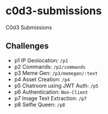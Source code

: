 # c0d3-submissions
C0d3 Submissions

## Challenges

- p1 IP Geolocation: `/p1`
- p2 Commands: `/p2/commands`
- p3 Meme Gen: `/p3/memegen/:text`
- p4 Asset Creation: `/p4`
- p5 Chatroom using JWT Auth: `/p5`
- p6 Authentication: `Non-Client`
- p7 Image Text Extraction: `/p7`
- p8 Selfie Queen: `/p8`

